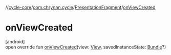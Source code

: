 //[cycle-core](../../../index.md)/[com.chrynan.cycle](../index.md)/[PresentationFragment](index.md)/[onViewCreated](on-view-created.md)

# onViewCreated

[android]\
open override fun [onViewCreated](on-view-created.md)(view: [View](https://developer.android.com/reference/kotlin/android/view/View.html), savedInstanceState: [Bundle](https://developer.android.com/reference/kotlin/android/os/Bundle.html)?)
